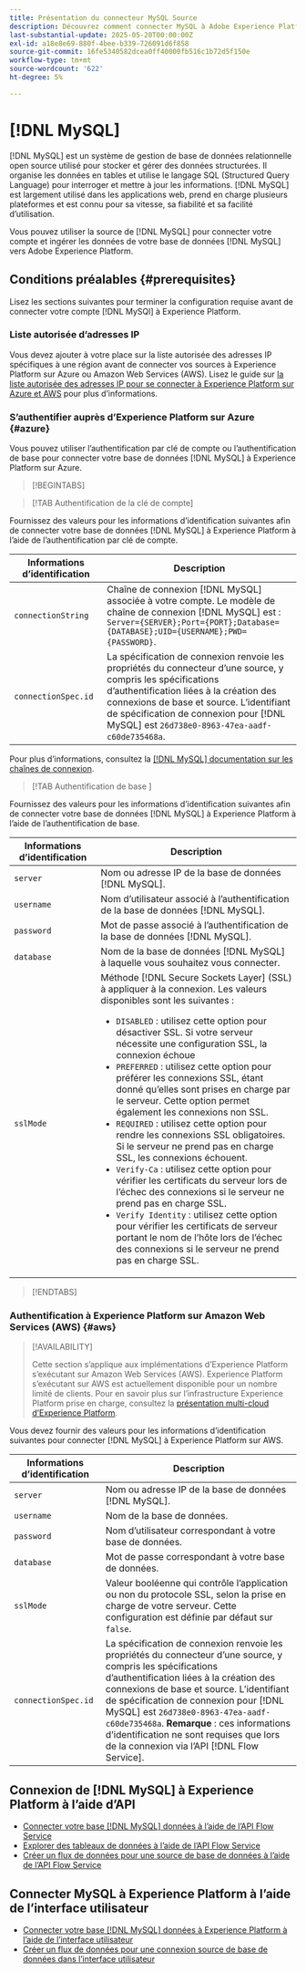 ```yaml
---
title: Présentation du connecteur MySQL Source
description: Découvrez comment connecter MySQL à Adobe Experience Platform à l’aide d’API ou de l’interface utilisateur.
last-substantial-update: 2025-05-20T00:00:00Z
exl-id: a18e8e69-880f-4bee-b339-726091d6f858
source-git-commit: 16fe5340582dcea0ff40000fb516c1b72d5f150e
workflow-type: tm+mt
source-wordcount: '622'
ht-degree: 5%

---
```


# [!DNL MySQL]

[!DNL MySQL] est un système de gestion de base de données relationnelle open source utilisé pour stocker et gérer des données structurées. Il organise les données en tables et utilise le langage SQL (Structured Query Language) pour interroger et mettre à jour les informations. [!DNL MySQL] est largement utilisé dans les applications web, prend en charge plusieurs plateformes et est connu pour sa vitesse, sa fiabilité et sa facilité d’utilisation.

Vous pouvez utiliser la source de [!DNL MySQL] pour connecter votre compte et ingérer les données de votre base de données [!DNL MySQL] vers Adobe Experience Platform.

## Conditions préalables {#prerequisites}

Lisez les sections suivantes pour terminer la configuration requise avant de connecter votre compte [!DNL MySQl] à Experience Platform.

### Liste autorisée d’adresses IP

Vous devez ajouter à votre place sur la liste autorisée des adresses IP spécifiques à une région avant de connecter vos sources à Experience Platform sur Azure ou Amazon Web Services (AWS). Lisez le guide sur [la liste autorisée des adresses IP pour se connecter à Experience Platform sur Azure et AWS](../../ip-address-allow-list.md) pour plus d’informations.

### S’authentifier auprès d’Experience Platform sur Azure {#azure}

Vous pouvez utiliser l’authentification par clé de compte ou l’authentification de base pour connecter votre base de données [!DNL MySQL] à Experience Platform sur Azure.

>[!BEGINTABS]

>[!TAB Authentification de la clé de compte]

Fournissez des valeurs pour les informations d’identification suivantes afin de connecter votre base de données [!DNL MySQL] à Experience Platform à l’aide de l’authentification par clé de compte.

| Informations d’identification | Description |
| --- | --- |
| `connectionString` | Chaîne de connexion [!DNL MySQL] associée à votre compte. Le modèle de chaîne de connexion [!DNL MySQL] est : `Server={SERVER};Port={PORT};Database={DATABASE};UID={USERNAME};PWD={PASSWORD}`. |
| `connectionSpec.id` | La spécification de connexion renvoie les propriétés du connecteur d’une source, y compris les spécifications d’authentification liées à la création des connexions de base et source. L’identifiant de spécification de connexion pour [!DNL MySQL] est `26d738e0-8963-47ea-aadf-c60de735468a`. |

Pour plus d’informations, consultez la [[!DNL MySQL] documentation sur les chaînes de connexion](https://dev.mysql.com/doc/connector-net/en/connector-net-connections-string.html).

>[!TAB  Authentification de base ]

Fournissez des valeurs pour les informations d’identification suivantes afin de connecter votre base de données [!DNL MySQL] à Experience Platform à l’aide de l’authentification de base.

| Informations d’identification | Description |
| --- | --- |
| `server` | Nom ou adresse IP de la base de données [!DNL MySQL]. |
| `username` | Nom d’utilisateur associé à l’authentification de la base de données [!DNL MySQL]. |
| `password` | Mot de passe associé à l’authentification de la base de données [!DNL MySQL]. |
| `database` | Nom de la base de données [!DNL MySQL] à laquelle vous souhaitez vous connecter. |
| `sslMode` | Méthode [!DNL Secure Sockets Layer] (SSL) à appliquer à la connexion. Les valeurs disponibles sont les suivantes : <ul><li>`DISABLED` : utilisez cette option pour désactiver SSL. Si votre serveur nécessite une configuration SSL, la connexion échoue</li><li>`PREFERRED` : utilisez cette option pour préférer les connexions SSL, étant donné qu’elles sont prises en charge par le serveur. Cette option permet également les connexions non SSL.</li><li>`REQUIRED` : utilisez cette option pour rendre les connexions SSL obligatoires. Si le serveur ne prend pas en charge SSL, les connexions échouent.</li><li>`Verify-Ca` : utilisez cette option pour vérifier les certificats du serveur lors de l’échec des connexions si le serveur ne prend pas en charge SSL.</li><li>`Verify Identity` : utilisez cette option pour vérifier les certificats de serveur portant le nom de l’hôte lors de l’échec des connexions si le serveur ne prend pas en charge SSL.</li></ul> |

>[!ENDTABS]

### Authentification à Experience Platform sur Amazon Web Services (AWS) {#aws}

>[!AVAILABILITY]
>
>Cette section s’applique aux implémentations d’Experience Platform s’exécutant sur Amazon Web Services (AWS). Experience Platform s’exécutant sur AWS est actuellement disponible pour un nombre limité de clients. Pour en savoir plus sur l’infrastructure Experience Platform prise en charge, consultez la [présentation multi-cloud d’Experience Platform](../../../landing/multi-cloud.md).

Vous devez fournir des valeurs pour les informations d’identification suivantes pour connecter [!DNL MySQL] à Experience Platform sur AWS.

| Informations d’identification | Description |
| --- | --- |
| `server` | Nom ou adresse IP de la base de données [!DNL MySQL]. |
| `username` | Nom de la base de données. |
| `password` | Nom d’utilisateur correspondant à votre base de données. |
| `database` | Mot de passe correspondant à votre base de données. |
| `sslMode` | Valeur booléenne qui contrôle l’application ou non du protocole SSL, selon la prise en charge de votre serveur. Cette configuration est définie par défaut sur `false`. |
| `connectionSpec.id` | La spécification de connexion renvoie les propriétés du connecteur d’une source, y compris les spécifications d’authentification liées à la création des connexions de base et source. L’identifiant de spécification de connexion pour [!DNL MySQL] est `26d738e0-8963-47ea-aadf-c60de735468a`. **Remarque** : ces informations d’identification ne sont requises que lors de la connexion via l’API [!DNL Flow Service]. |

## Connexion de [!DNL MySQL] à Experience Platform à l’aide d’API

- [Connecter votre base  [!DNL MySQL]  données à l’aide de l’API Flow Service](../../tutorials/api/create/databases/mysql.md)
- [Explorer des tableaux de données à l’aide de l’API Flow Service](../../tutorials/api/explore/tabular.md)
- [Créer un flux de données pour une source de base de données à l’aide de l’API Flow Service](../../tutorials/api/collect/database-nosql.md)

## Connecter MySQL à Experience Platform à l’aide de l’interface utilisateur

- [Connecter votre base  [!DNL MySQL]  données à Experience Platform à l’aide de l’interface utilisateur](../../tutorials/ui/create/databases/mysql.md)
- [Créer un flux de données pour une connexion source de base de données dans l’interface utilisateur](../../tutorials/ui/dataflow/databases.md)
